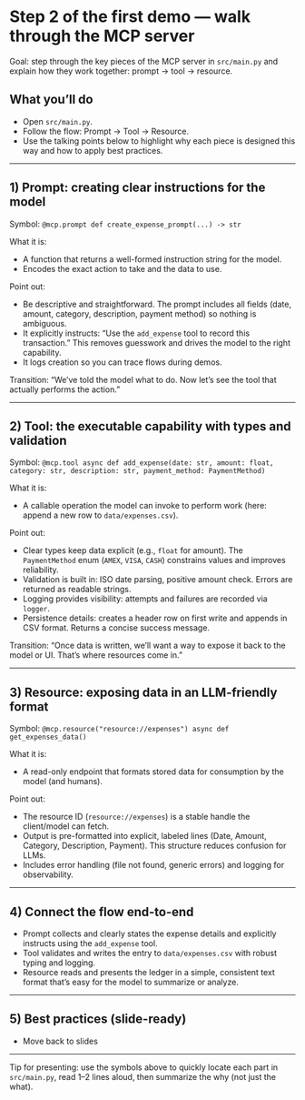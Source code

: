 # Step 2 of the first demo — walk through the MCP server

Goal: step through the key pieces of the MCP server in `src/main.py` and explain how they work together: prompt → tool → resource.

## What you’ll do

- Open `src/main.py`.
- Follow the flow: Prompt → Tool → Resource.
- Use the talking points below to highlight why each piece is designed this way and how to apply best practices.

---

## 1) Prompt: creating clear instructions for the model

Symbol: `@mcp.prompt def create_expense_prompt(...) -> str`

What it is:

- A function that returns a well-formed instruction string for the model.
- Encodes the exact action to take and the data to use.

Point out:

- Be descriptive and straightforward. The prompt includes all fields (date, amount, category, description, payment method) so nothing is ambiguous.
- It explicitly instructs: “Use the `add_expense` tool to record this transaction.” This removes guesswork and drives the model to the right capability.
- It logs creation so you can trace flows during demos.

Transition: “We’ve told the model what to do. Now let’s see the tool that actually performs the action.”

---

## 2) Tool: the executable capability with types and validation

Symbol: `@mcp.tool async def add_expense(date: str, amount: float, category: str, description: str, payment_method: PaymentMethod)`

What it is:

- A callable operation the model can invoke to perform work (here: append a new row to `data/expenses.csv`).

Point out:

- Clear types keep data explicit (e.g., `float` for amount). The `PaymentMethod` enum (`AMEX`, `VISA`, `CASH`) constrains values and improves reliability.
- Validation is built in: ISO date parsing, positive amount check. Errors are returned as readable strings.
- Logging provides visibility: attempts and failures are recorded via `logger`.
- Persistence details: creates a header row on first write and appends in CSV format. Returns a concise success message.

Transition: “Once data is written, we’ll want a way to expose it back to the model or UI. That’s where resources come in.”

---

## 3) Resource: exposing data in an LLM-friendly format

Symbol: `@mcp.resource("resource://expenses") async def get_expenses_data()`

What it is:

- A read-only endpoint that formats stored data for consumption by the model (and humans).

Point out:

- The resource ID (`resource://expenses`) is a stable handle the client/model can fetch.
- Output is pre-formatted into explicit, labeled lines (Date, Amount, Category, Description, Payment). This structure reduces confusion for LLMs.
- Includes error handling (file not found, generic errors) and logging for observability.

---

## 4) Connect the flow end-to-end

- Prompt collects and clearly states the expense details and explicitly instructs using the `add_expense` tool.
- Tool validates and writes the entry to `data/expenses.csv` with robust typing and logging.
- Resource reads and presents the ledger in a simple, consistent text format that’s easy for the model to summarize or analyze.

---

## 5) Best practices (slide-ready)

- Move back to slides

---

Tip for presenting: use the symbols above to quickly locate each part in `src/main.py`, read 1–2 lines aloud, then summarize the why (not just the what).
